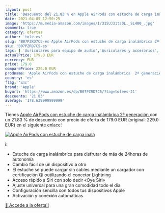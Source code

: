 ```yaml
---
layout: post
title: 'Descuento del 21.83 % en Apple AirPods con estuche de carga inalá'
date: 2021-04-05 12:50:25
image: 'https://m.media-amazon.com/images/I/315UJ31ts0L._SL400_.jpg'
comments: true
category: ofertas
author: 'tole.es'
slug: 'B07PZRD7C5-es Apple AirPods con estuche de carga inalámbrica 2ª generación'
sku: 'B07PZRD7C5-es'
tags: [ 'Auriculares para equipo de audio','Auriculares y accesorios','Electrónica','apple', ]
actualPrice: 179.0 EUR
currency: EUR
price: 179.0
comparePrice: 229.0 EUR
prodname: 'Apple AirPods con estuche de carga inalámbrica  2ª generación '
country: 'es'
flag: '🇪🇸'
brand: 'Apple'
buyurl: 'https://www.amazon.es/dp/B07PZRD7C5/?tag=tolees-21'
descuento: '21.83'
average: '178.639999999999'
---
```


Tienes [Apple AirPods con estuche de carga inalámbrica  2ª generación ](https://www.amazon.es/dp/B07PZRD7C5/?tag=tolees-21) con un 21.83 % de descuento con precio de oferta de 179.0 EUR (original: 229.0 EUR) en el siguiente enlace!

[![Apple AirPods con estuche de carga inalá](https://m.media-amazon.com/images/I/315UJ31ts0L._SL400_.jpg)](https://www.amazon.es/dp/B07PZRD7C5/?tag=tolees-21)

ℹ️:

- Estuche de carga inalámbrica para disfrutar de más de 24horas de autonomía
- Cambio fácil de un dispositivo a otro
- El estuche se puede cargar sin cables mediante un cargador con certificación Qi outilizando el conector Lightning
- Acceso rápido a Siri con solo decir «Oye Siri»
- Ajuste universal para una gran comodidad todo el día
- Configuración sencilla con todos tus dispositivos Apple
- Activación y conexión automáticas

[🛒 Accede a la oferta!!](https://www.amazon.es/dp/B07PZRD7C5/?tag=tolees-21)
